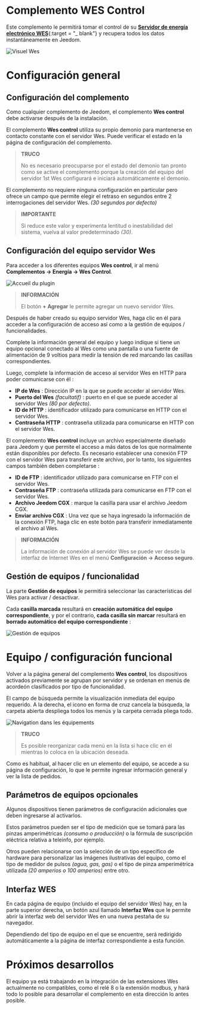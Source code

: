 # Complemento WES Control

Este complemento le permitirá tomar el control de su [**Servidor de energía electrónico WES**](https://www.cartelectronic.fr/content/8-serveur-wes){:target = "\_ blank"} y recupera todos los datos instantáneamente en Jeedom.    

![Visuel Wes](../../core/config/general.png)

# Configuración general

## Configuración del complemento

Como cualquier complemento de Jeedom, el complemento **Wes control** debe activarse después de la instalación.

El complemento **Wes control** utiliza su propio demonio para mantenerse en contacto constante con el servidor Wes. Puede verificar el estado en la página de configuración del complemento.

>**TRUCO**
>    
>No es necesario preocuparse por el estado del demonio tan pronto como se active el complemento porque la creación del equipo del servidor 1st Wes configurará e iniciará automáticamente el demonio.

El complemento no requiere ninguna configuración en particular pero ofrece un campo que permite elegir el retraso en segundos entre 2 interrogaciones del servidor Wes. *(30 segundos por defecto)*

>**IMPORTANTE**
>    
>Si reduce este valor y experimenta lentitud o inestabilidad del sistema, vuelva al valor predeterminado *(30)*.

## Configuración del equipo servidor Wes

Para acceder a los diferentes equipos **Wes control**, ir al menú **Complementos → Energía → Wes Control**.    

![Accueil du plugin](../images/wescontrol_navigate.png)

>**INFORMACIÓN**
>    
>El botón **+ Agregar** le permite agregar un nuevo servidor Wes.

Después de haber creado su equipo servidor Wes, haga clic en él para acceder a la configuración de acceso así como a la gestión de equipos / funcionalidades.     

Complete la información general del equipo y luego indique si tiene un equipo opcional conectado al Wes como una pantalla o una fuente de alimentación de 9 voltios para medir la tensión de red marcando las casillas correspondientes.

Luego, complete la información de acceso al servidor Wes en HTTP para poder comunicarse con él :
- **IP de Wes** : Dirección IP en la que se puede acceder al servidor Wes.
- **Puerto del Wes** *(facultatif)* : puerto en el que se puede acceder al servidor Wes *(80 por defecto)*.
- **ID de HTTP** : identificador utilizado para comunicarse en HTTP con el servidor Wes.
- **Contraseña HTTP** : contraseña utilizada para comunicarse en HTTP con el servidor Wes.

El complemento **Wes control** incluye un archivo especialmente diseñado para Jeedom y que permite el acceso a más datos de los que normalmente están disponibles por defecto. Es necesario establecer una conexión FTP con el servidor Wes para transferir este archivo, por lo tanto, los siguientes campos también deben completarse :
- **ID de FTP** : identificador utilizado para comunicarse en FTP con el servidor Wes.
- **Contraseña FTP** : contraseña utilizada para comunicarse en FTP con el servidor Wes.
- **Archivo Jeedom CGX** : marque la casilla para usar el archivo Jeedom CGX.
- **Enviar archivo CGX** : Una vez que se haya ingresado la información de la conexión FTP, haga clic en este botón para transferir inmediatamente el archivo al Wes.

>**INFORMACIÓN**
>
>La información de conexión al servidor Wes se puede ver desde la interfaz de Internet Wes en el menú **Configuración → Acceso seguro**.

## Gestión de equipos / funcionalidad

La parte **Gestión de equipos** le permitirá seleccionar las características del Wes para activar / desactivar.

Cada **casilla marcada** resultará en **creación automática del equipo correspondiente**, y por el contrario, **cada casilla sin marcar** resultará en **borrado automático del equipo correspondiente** :     

![Gestión de equipos](../images/wescontrol_generalManage.png)

# Equipo / configuración funcional

Volver a la página general del complemento **Wes control**, los dispositivos activados previamente se agrupan por servidor y se ordenan en menús de acordeón clasificados por tipo de funcionalidad.   

El campo de búsqueda permite la visualización inmediata del equipo requerido. A la derecha, el icono en forma de cruz cancela la búsqueda, la carpeta abierta despliega todos los menús y la carpeta cerrada pliega todo.

![Navigation dans les équipements](../images/wescontrol_screenshot1.png)

>**TRUCO**
>
>Es posible reorganizar cada menú en la lista si hace clic en él mientras lo coloca en la ubicación deseada.

Como es habitual, al hacer clic en un elemento del equipo, se accede a su página de configuración, lo que le permite ingresar información general y ver la lista de pedidos.

## Parámetros de equipos opcionales

Algunos dispositivos tienen parámetros de configuración adicionales que deben ingresarse al activarlos.

Estos parámetros pueden ser el tipo de medición que se tomará para las pinzas amperimétricas *(consumo o producción)* o la fórmula de suscripción eléctrica relativa a teleinfo, por ejemplo.

Otros pueden relacionarse con la selección de un tipo específico de hardware para personalizar las imágenes ilustrativas del equipo, como el tipo de medidor de pulsos *(agua, gas, gas)* o el tipo de pinza amperimétrica utilizada *(20 amperios o 100 amperios)* entre otro.

## Interfaz WES

En cada página de equipo (incluido el equipo del servidor Wes) hay, en la parte superior derecha, un botón azul llamado **Interfaz Wes** que le permite abrir la interfaz web del servidor Wes en una nueva pestaña de su navegador.

Dependiendo del tipo de equipo en el que se encuentre, será redirigido automáticamente a la página de interfaz correspondiente a esta función.

# Próximos desarrollos

El equipo ya está trabajando en la integración de las extensiones Wes actualmente no compatibles, como el relé 8 o la extensión modbus, y hará todo lo posible para desarrollar el complemento en esta dirección lo antes posible.
